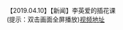 【2019.04.10】【新闻】李英爱的插花课           
(提示：双击画面全屏播放)[视频地址](https://video.h5.weibo.cn/1034:4359880761350723/4359880887805034)       
